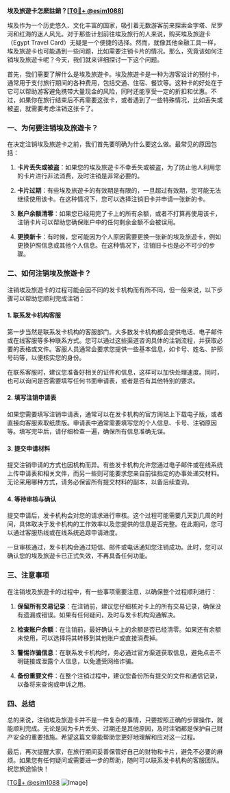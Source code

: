 **埃及旅遊卡怎麽註銷？[[TG💪+ @esim1088](https://t.me/s/esim1088)]**

埃及作为一个历史悠久、文化丰富的国家，吸引着无数游客前来探索金字塔、尼罗河和红海的迷人风光。对于那些计划前往埃及旅行的人来说，购买埃及旅遊卡（Egypt Travel Card）无疑是一个便捷的选择。然而，就像其他金融工具一样，埃及旅遊卡也可能遇到一些问题，比如需要注销卡片的情况。那么，究竟该如何注销埃及旅遊卡呢？今天，我们就来详细探讨一下这个问题。

首先，我们需要了解什么是埃及旅遊卡。埃及旅遊卡是一种为游客设计的预付卡，通常用于支付旅行期间的各种费用，包括交通、住宿、餐饮等。这种卡的好处在于它可以帮助游客避免携带大量现金的风险，同时还能享受一定的折扣和优惠。不过，如果你在旅行结束后不再需要这张卡，或者遇到了一些特殊情况，比如丢失或被盗，就需要考虑注销这张卡了。

### **一、为何要注销埃及旅遊卡？**

在决定注销埃及旅遊卡之前，我们首先要明确为什么要这么做。最常见的原因包括：

1. **卡片丢失或被盗**：如果您的埃及旅遊卡不幸丢失或被盗，为了防止他人利用您的卡片进行非法消费，及时注销是非常必要的。
   
2. **卡片过期**：有些埃及旅遊卡的有效期是有限的，一旦超过有效期，您可能无法继续使用该卡。在这种情况下，您可以选择注销旧卡并申请一张新的卡。

3. **账户余额清零**：如果您已经用完了卡上的所有余额，或者不打算再使用该卡，注销卡片可以帮助您确保账户中的任何剩余金额不会被误用。

4. **更换新卡**：有时候，您可能因为个人原因需要更换一张新的埃及旅遊卡，例如更换护照信息或其他个人信息。在这种情况下，注销旧卡也是必不可少的步骤。

### **二、如何注销埃及旅遊卡？**

注销埃及旅遊卡的过程可能会因不同的发卡机构而有所不同，但一般来说，以下步骤可以帮助您顺利完成注销：

#### **1. 联系发卡机构客服**

第一步当然是联系发卡机构的客服部门。大多数发卡机构都会提供电话、电子邮件或在线客服等多种联系方式。您可以通过这些渠道咨询具体的注销流程，并获取必要的表格或文件。客服人员通常会要求您提供一些基本信息，如卡号、姓名、护照号码等，以便核实您的身份。

在联系客服时，建议您准备好相关的证件和信息，这样可以加快处理速度。同时，也可以询问是否需要填写任何书面申请表，或者是否有其他特别的要求。

#### **2. 填写注销申请表**

如果您需要填写注销申请表，通常可以在发卡机构的官方网站上下载电子版，或者直接向客服索取纸质版。申请表中通常需要填写您的个人信息、卡号、注销原因等。填写完毕后，请仔细检查一遍，确保所有信息准确无误。

#### **3. 提交申请材料**

提交注销申请的方式也因机构而异。有些发卡机构允许您通过电子邮件或在线系统上传申请表和相关文件，而另一些则可能要求您亲自前往指定的办事处递交材料。无论采用哪种方式，请务必保留所有提交材料的副本，以备后续查询。

#### **4. 等待审核与确认**

提交申请后，发卡机构会对您的请求进行审核。这个过程可能需要几天到几周的时间，具体取决于发卡机构的工作效率以及您提供的信息是否完整。在此期间，您可以通过客服热线或在线系统追踪申请进度。

一旦审核通过，发卡机构会通过短信、邮件或电话通知您注销成功。此时，您可以确认您的埃及旅遊卡已正式失效，不再具备任何功能。

### **三、注意事项**

在注销埃及旅遊卡的过程中，有一些事项需要注意，以确保整个过程顺利进行：

1. **保留所有交易记录**：在注销前，建议您仔细核对卡上的所有交易记录，确保没有遗漏或错误。如果有任何疑问，及时与发卡机构沟通解决。

2. **检查账户余额**：在注销前，最好确认卡上的余额是否已经清零。如果还有余额未使用，可以选择将其转移到其他账户或直接消费掉。

3. **警惕诈骗信息**：在联系发卡机构时，务必通过官方渠道获取信息，避免点击不明链接或泄露个人信息，以免遭受网络诈骗。

4. **备份重要文件**：在整个注销过程中，建议您备份所有提交的文件和通信记录，以备将来查询或申诉之用。

### **四、总结**

总的来说，注销埃及旅遊卡并不是一件复杂的事情，只要按照正确的步骤操作，就能顺利完成。无论是因为卡片丢失、过期还是其他原因，及时注销都是保护自己财产安全的重要措施。希望这篇文章能帮助您更好地理解和应对这一过程。

最后，再次提醒大家，在旅行期间妥善保管好自己的财物和卡片，避免不必要的麻烦。如果您有任何疑问或需要进一步的帮助，随时可以联系发卡机构的客服团队。祝您旅途愉快！

[[TG💪+ @esim1088](https://t.me/s/esim1088) ![Image](https://i.postimg.cc/4NQfJmqS/Snipaste-2025-05-13-00-14-12.png)]